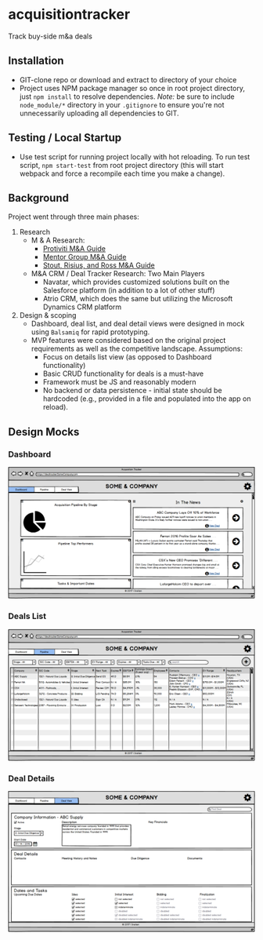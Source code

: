 # acquisitiontracker
Track buy-side m&amp;a deals

## Installation ##
* GIT-clone repo or download and extract to directory of your choice
* Project uses NPM package manager so once in root project directory, just `npm install` to resolve dependencies. _Note:_ be sure to include `node_module/*` directory in your `.gitignore` to ensure you're not unnecessarily uploading all dependencies to GIT. 

## Testing / Local Startup ##
* Use test script for running project locally with hot reloading. To run test script, `npm start-test` from root project directory (this will start webpack and force a recompile each time you make a change).

## Background ##
Project went through three main phases:
1. Research
    * M & A Research: 
        * [Protiviti M&A Guide](https://www.protiviti.com/sites/default/files/united_states/insights/guide-to-mergers-acquisitions-faqs-protiviti.pdf)
        * [Mentor Group M&A Guide](http://www.thementorgroup.biz/documents/merger_aqui_phases.pdf)
        * [Stout, Risius, and Ross M&A Guide](https://www.srr.com/assets/pdf/mabuysideprocess.pdf)
    * M&A CRM / Deal Tracker Research: Two Main Players
        * Navatar, which provides customized solutions built on the Salesforce platform (in addition to a lot of other stuff)
        * Atrio CRM, which does the same but utilizing the Microsoft Dynamics CRM platform
2. Design & scoping
    * Dashboard, deal list, and deal detail views were designed in mock using `Balsamiq` for rapid prototyping.
    * MVP features were considered based on the original project requirements as well as the competitive landscape. Assumptions:
        * Focus on details list view (as opposed to Dashboard functionality)
        * Basic CRUD functionality for deals is a must-have
        * Framework must be JS and reasonably modern
        * No backend or data persistence - initial state should be hardcoded (e.g., provided in a file and populated into the app on reload).

## Design Mocks

### Dashboard
![Dashboard](./readmeAssets/Dashboard.png "dashboard")

### Deals List
![Deals List](./readmeAssets/DealsList.png "deals list")

### Deal Details
![Deal Details](./readmeAssets/DealDetails.png "deal details")
